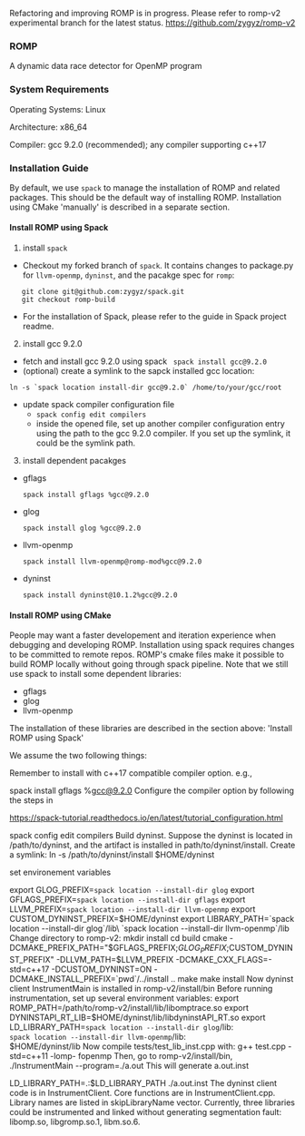 Refactoring and improving ROMP is in progress. Please refer to romp-v2 experimental branch for the latest status. 
https://github.com/zygyz/romp-v2

### ROMP 
A dynamic data race detector for OpenMP program 

### System Requirements
Operating Systems: Linux

Architecture: x86_64

Compiler: gcc 9.2.0 (recommended); any compiler supporting c++17

### Installation Guide

By default, we use `spack` to manage the installation of ROMP and related packages.
This should be the default way of installing ROMP. Installation using CMake 'manually' 
is described in a separate section.

#### Install ROMP using Spack

1. install `spack`
* Checkout my forked branch of `spack`. It contains changes to package.py for `llvm-openmp`, `dyninst`, and 
the pacakge spec for `romp`:

```
   git clone git@github.com:zygyz/spack.git
   git checkout romp-build
```
* For the installation of Spack, please refer to the guide in Spack project readme. 

2. install gcc 9.2.0
* fetch and install gcc 9.2.0 using spack 
 ``` spack install gcc@9.2.0```
* (optional) create a symlink to the sapck installed gcc location: 
 ```
 ln -s `spack location install-dir gcc@9.2.0` /home/to/your/gcc/root
 ```
* update spack compiler configuration file 
  * `spack config edit compilers`
  * inside the opened file, set up another compiler configuration entry using 
  the path to the gcc 9.2.0 compiler. If you set up the symlink, it could be the symlink path. 
  
3. install dependent pacakges 
* gflags
  ``` 
  spack install gflags %gcc@9.2.0
  ```
* glog
  ```
  spack install glog %gcc@9.2.0
  ```
* llvm-openmp
  ```
  spack install llvm-openmp@romp-mod%gcc@9.2.0
  ``` 
* dyninst
  ```
  spack install dyninst@10.1.2%gcc@9.2.0
  ```
  
#### Install ROMP using CMake
People may want a faster developement and iteration experience when debugging and developing ROMP. Installation using 
spack requires changes to be committed to remote repos. ROMP's cmake files make it possible to build ROMP locally without
going through spack pipeline. Note that we still use spack to install some dependent libraries:

* gflags 
* glog 
* llvm-openmp

The installation of these libraries are described in the section above: 'Install ROMP using Spack'

We assume the two following things:


Remember to install with c++17 compatible compiler option. e.g.,

spack install gflags %gcc@9.2.0
Configure the compiler option by following the steps in

https://spack-tutorial.readthedocs.io/en/latest/tutorial_configuration.html

spack config edit compilers 
Build dyninst. Suppose the dyninst is located in /path/to/dyninst, and the artifact is installed in path/to/dyninst/install. Create a symlink: ln -s /path/to/dyninst/install $HOME/dyninst

set environement variables

export GLOG_PREFIX=`spack location --install-dir glog`
export GFLAGS_PREFIX=`spack location --install-dir gflags`
export LLVM_PREFIX=`spack location --install-dir llvm-openmp`
export CUSTOM_DYNINST_PREFIX=$HOME/dyninst
export LIBRARY_PATH=`spack location --install-dir glog`/lib\
`spack location --install-dir llvm-openmp`/lib
Change directory to romp-v2:
   mkdir install
   cd build
   cmake -DCMAKE_PREFIX_PATH="$GFLAGS_PREFIX;$GLOG_PREFIX;$CUSTOM_DYNINST_PREFIX"
         -DLLVM_PATH=$LLVM_PREFIX -DCMAKE_CXX_FLAGS=-std=c++17 -DCUSTOM_DYNINST=ON 
         -DCMAKE_INSTALL_PREFIX=`pwd`/../install ..
   make
   make install
Now dyninst client InstrumentMain is installed in romp-v2/install/bin Before running instrumentation, set up several environment variables:
 export ROMP_PATH=/path/to/romp-v2/install/lib/libomptrace.so
 export DYNINSTAPI_RT_LIB=$HOME/dyninst/lib/libdyninstAPI_RT.so
 export LD_LIBRARY_PATH=`spack location --install-dir glog`/lib:\
                        `spack location --install-dir llvm-openmp`/lib:\
                         $HOME/dyninst/lib
Now compile tests/test_lib_inst.cpp with:
g++ test.cpp -std=c++11 -lomp- fopenmp
Then, go to romp-v2/install/bin,
./InstrumentMain --program=./a.out
This will generate a.out.inst

LD_LIBRARY_PATH=.:$LD_LIBRARY_PATH ./a.out.inst
The dyninst client code is in InstrumentClient. Core functions are in InstrumentClient.cpp. Library names are listed in skipLibraryName vector. Currently, three libraries could be instrumented and linked without generating segmentation fault: libomp.so, libgromp.so.1, libm.so.6.
